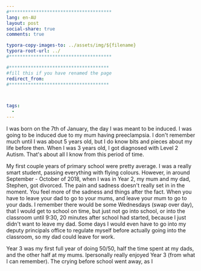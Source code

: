 ```yaml
---
#**************************************
lang: en-AU
layout: post
social-share: true
comments: true

typora-copy-images-to: ../assets/img/${filename}
typora-root-url: ../
#**************************************

#*************************************
#fill this if you have renamed the page
redirect_from:
#*************************************



tags:
  -
---
```



I was born on the 7th of January, the day I was meant to be induced. I was going to be induced due to my mum having preeclampsia. I don't remember much until I was about 5 years old, but I do know bits and pieces about my life before then. When I was 3 years old, I got diagnosed with Level 2 Autism. That's about all I know from this period of time.



My first couple years of primary school were pretty average. I was a really smart student, passing everything with flying colours. However, in around September - October of 2018, when I was in Year 2, my mum and my dad, Stephen, got divorced. The pain and sadness doesn't really set in in the moment. You feel more of the sadness and things after the fact. When you have to leave your dad to go to your mums, and leave your mum to go to your dads. I remember there would be some Wednesdays (swap over day), that I would get to school on time, but just not go into school, or into the classroom until 9:30, 20 minutes after school had started, because I just didn't want to leave my dad. Some days I would even have to go into my deputy principals office to regulate myself before actually going into the classroom, so my dad could leave for work.



Year 3 was my first full year of doing 50/50, half the time spent at my dads, and the other half at my mums.  Ipersonally really enjoyed Year 3 (from what I can remember). The crying before school went away, as I 
